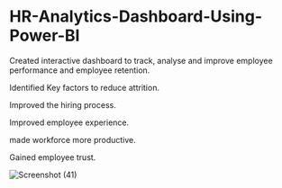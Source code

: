 # HR-Analytics-Dashboard-Using-Power-BI
Created interactive dashboard to track, analyse and improve employee performance and employee retention.

Identified Key factors to reduce attrition.

Improved the hiring process.

Improved employee experience.

made workforce more productive.

Gained employee trust.

![Screenshot (41)](https://user-images.githubusercontent.com/83297985/226560032-ad05b1c4-4bc9-4117-a5e8-9bead127a850.png)
